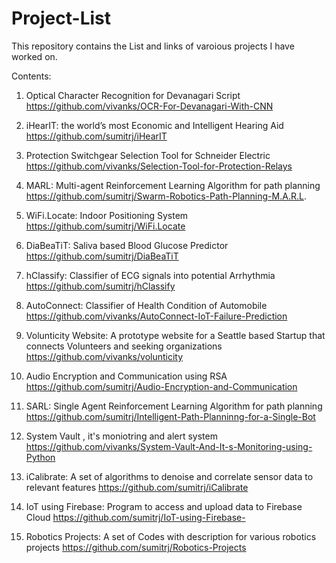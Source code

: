 # Project-List

This repository contains the List and links of varoious projects I have worked on.

Contents:

1. Optical Character Recognition for Devanagari Script 
https://github.com/vivanks/OCR-For-Devanagari-With-CNN

2. iHearIT: the world’s most Economic and Intelligent Hearing Aid 
https://github.com/sumitrj/iHearIT

3. Protection Switchgear Selection Tool for Schneider Electric 
https://github.com/vivanks/Selection-Tool-for-Protection-Relays

4. MARL: Multi-agent Reinforcement Learning Algorithm for path planning 
https://github.com/sumitrj/Swarm-Robotics-Path-Planning-M.A.R.L.

5. WiFi.Locate: Indoor Positioning System
https://github.com/sumitrj/WiFi.Locate

6. DiaBeaTiT: Saliva based Blood Glucose Predictor 
https://github.com/sumitrj/DiaBeaTiT

7. hClassify: Classifier of ECG signals into potential Arrhythmia 
https://github.com/sumitrj/hClassify

8. AutoConnect: Classifier of Health Condition of Automobile 
https://github.com/vivanks/AutoConnect-IoT-Failure-Prediction

9. Volunticity Website: A prototype website for a Seattle based Startup that connects Volunteers and seeking organizations https://github.com/vivanks/volunticity

10. Audio Encryption and Communication using RSA 
https://github.com/sumitrj/Audio-Encryption-and-Communication

11. SARL: Single Agent Reinforcement Learning Algorithm for path planning
https://github.com/sumitrj/Intelligent-Path-Planninng-for-a-Single-Bot

12. System Vault , it's moniotring and alert system 
https://github.com/vivanks/System-Vault-And-It-s-Monitoring-using-Python

13. iCalibrate: A set of algorithms to denoise and correlate sensor data to relevant features
https://github.com/sumitrj/iCalibrate

14. IoT using Firebase: Program to access and upload data to Firebase Cloud
https://github.com/sumitrj/IoT-using-Firebase-

15. Robotics Projects: A set of Codes with description for various robotics projects
https://github.com/sumitrj/Robotics-Projects
